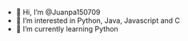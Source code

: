 - 👋 Hi, I’m @Juanpa150709
- 👀 I’m interested in Python, Java, Javascript and C
- 🌱 I’m currently learning Python
<!---💞️ I’m looking to collaborate on ...
📫 How to reach me ...
--->

<!---
Juanpa150709/Juanpa150709 is a ✨ special ✨ repository because its `README.md` (this file) appears on your GitHub profile.
You can click the Preview link to take a look at your changes.
--->
